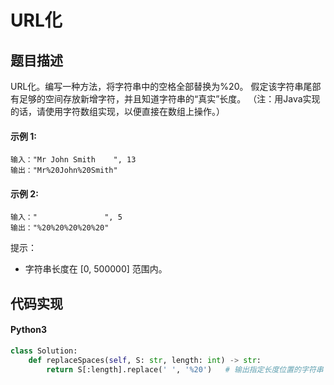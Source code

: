 # URL化

## 题目描述
URL化。编写一种方法，将字符串中的空格全部替换为%20。
假定该字符串尾部有足够的空间存放新增字符，并且知道字符串的“真实”长度。
（注：用Java实现的话，请使用字符数组实现，以便直接在数组上操作。）

#### 示例 1:
```
输入："Mr John Smith    ", 13
输出："Mr%20John%20Smith"
```
#### 示例 2:
```
输入："               ", 5
输出："%20%20%20%20%20"
```
提示：
- 字符串长度在 [0, 500000] 范围内。

## 代码实现
#### Python3
```python
class Solution:
    def replaceSpaces(self, S: str, length: int) -> str:
        return S[:length].replace(' ', '%20')   # 输出指定长度位置的字符串
```